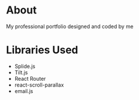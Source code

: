 # About

My professional portfolio designed and coded by me

# Libraries Used

- Splide.js
- Tilt.js
- React Router
- react-scroll-parallax
- email.js
